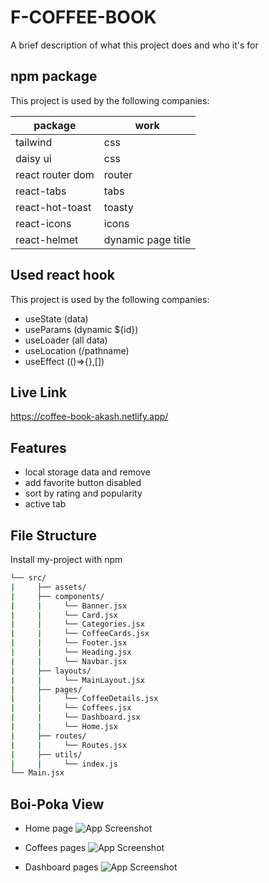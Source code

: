
# F-COFFEE-BOOK

A brief description of what this project does and who it's for

## npm package

This project is used by the following companies:

| package             | work                                                                |
| ----------------- | ----------------------------------------------------------------- |
| tailwind |  css |
| daisy ui | css |
| react router dom |  router |
| react-tabs |  tabs |
| react-hot-toast |  toasty |
| react-icons |  icons |
| react-helmet |  dynamic page title |

 


## Used react hook

This project is used by the following companies:

- useState (data)
- useParams (dynamic ${id})
- useLoader (all data)
- useLocation (/pathname)
- useEffect (()=>{},[])




## Live Link

https://coffee-book-akash.netlify.app/

## Features

- local storage data and remove
- add favorite button disabled
- sort by rating and popularity
- active tab




## File Structure

Install my-project with npm

```bash
└── src/
|     ├── assets/
|     ├── components/
|     |     └── Banner.jsx
|     |     └── Card.jsx
|     |     └── Categories.jsx
|     |     └── CoffeeCards.jsx
|     |     └── Footer.jsx
|     |     └── Heading.jsx
|     |     └── Navbar.jsx
|     ├── layouts/
|     |     └── MainLayout.jsx     
|     ├── pages/
|     |     └── CoffeeDetails.jsx     
|     |     └── Coffees.jsx     
|     |     └── Dashboard.jsx     
|     |     └── Home.jsx     
|     ├── routes/
|     |     └── Routes.jsx
|     ├── utils/
|     |     └── index.js
└── Main.jsx

```
    
## Boi-Poka View

- Home page
![App Screenshot](https://i.ibb.co.com/yYXWz6W/coffee-book.jpg)

- Coffees pages
![App Screenshot](https://i.ibb.co.com/Wy62PmJ/coffees-pages.jpg)

- Dashboard pages
![App Screenshot](https://i.ibb.co.com/XW4gzxj/dashboard-pages.jpg)

